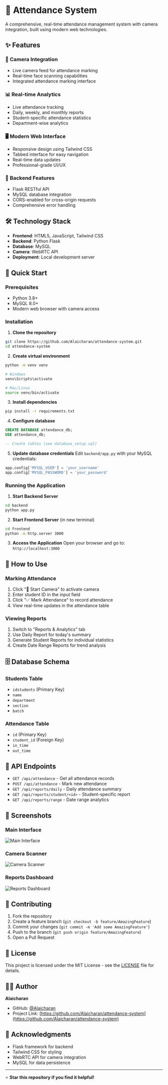 # 🎯 Attendance System

A comprehensive, real-time attendance management system with camera integration, built using modern web technologies.

## ✨ Features

### 🎥 **Camera Integration**
- Live camera feed for attendance marking
- Real-time face scanning capabilities
- Integrated attendance marking interface

### 📊 **Real-time Analytics**
- Live attendance tracking
- Daily, weekly, and monthly reports
- Student-specific attendance statistics
- Department-wise analytics

### 🖥️ **Modern Web Interface**
- Responsive design using Tailwind CSS
- Tabbed interface for easy navigation
- Real-time data updates
- Professional-grade UI/UX

### 🔧 **Backend Features**
- Flask RESTful API
- MySQL database integration
- CORS-enabled for cross-origin requests
- Comprehensive error handling

## 🛠️ Technology Stack

- **Frontend**: HTML5, JavaScript, Tailwind CSS
- **Backend**: Python Flask
- **Database**: MySQL
- **Camera**: WebRTC API
- **Deployment**: Local development server

## 🚀 Quick Start

### Prerequisites
- Python 3.8+
- MySQL 8.0+
- Modern web browser with camera access

### Installation

1. **Clone the repository**
```bash
git clone https://github.com/Alaicharan/attendance-system.git
cd attendance-system
```

2. **Create virtual environment**
```bash
python -m venv venv

# Windows
venv\Scripts\activate

# Mac/Linux
source venv/bin/activate
```

3. **Install dependencies**
```bash
pip install -r requirements.txt
```

4. **Configure database**
```sql
CREATE DATABASE attendance_db;
USE attendance_db;

-- Create tables (see database_setup.sql)
```

5. **Update database credentials**
Edit `backend/app.py` with your MySQL credentials:
```python
app.config['MYSQL_USER'] = 'your_username'
app.config['MYSQL_PASSWORD'] = 'your_password'
```

### Running the Application

1. **Start Backend Server**
```bash
cd backend
python app.py
```

2. **Start Frontend Server** (in new terminal)
```bash
cd frontend
python -m http.server 3000
```

3. **Access the Application**
Open your browser and go to: `http://localhost:3000`

## 📱 How to Use

### **Marking Attendance**
1. Click "🚀 Start Camera" to activate camera
2. Enter student ID in the input field
3. Click "✅ Mark Attendance" to record attendance
4. View real-time updates in the attendance table

### **Viewing Reports**
1. Switch to "Reports & Analytics" tab
2. Use Daily Report for today's summary
3. Generate Student Reports for individual statistics
4. Create Date Range Reports for trend analysis

## 🗄️ Database Schema

### Students Table
- `idstudents` (Primary Key)
- `name`
- `department`
- `section`
- `batch`

### Attendance Table
- `id` (Primary Key)
- `student_id` (Foreign Key)
- `in_time`
- `out_time`

## 🔌 API Endpoints

- `GET /api/attendance` - Get all attendance records
- `POST /api/attendance` - Mark new attendance
- `GET /api/reports/daily` - Daily attendance summary
- `GET /api/reports/student/<id>` - Student-specific report
- `GET /api/reports/range` - Date range analytics

## 🎨 Screenshots

### Main Interface
![Main Interface](screenshots/main-interface.png)

### Camera Scanner
![Camera Scanner](screenshots/camera-scanner.png)

### Reports Dashboard
![Reports Dashboard](screenshots/reports-dashboard.png)

## 🤝 Contributing

1. Fork the repository
2. Create a feature branch (`git checkout -b feature/AmazingFeature`)
3. Commit your changes (`git commit -m 'Add some AmazingFeature'`)
4. Push to the branch (`git push origin feature/AmazingFeature`)
5. Open a Pull Request

## 📝 License

This project is licensed under the MIT License - see the [LICENSE](LICENSE) file for details.

## 👨‍💻 Author

**Alaicharan**
- GitHub: [@Alaicharan](https://github.com/Alaicharan)
- Project Link: [https://github.com/Alaicharan/attendance-system](https://github.com/Alaicharan/attendance-system)

## 🙏 Acknowledgments

- Flask framework for backend
- Tailwind CSS for styling
- WebRTC API for camera integration
- MySQL for data persistence

---

⭐ **Star this repository if you find it helpful!**
